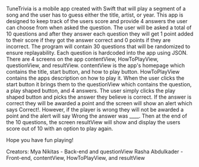 TuneTrivia is a mobile app created with Swift that will play a segment of a song and the user has to guess either the title, artist, or year. This app is designed to keep track of the users score and provide 4 answers the user can choose from when asked the question. The user will be asked a total of 10 questions and after they answer each question they will get 1 point added to their score if they got the answer correct and 0 points if they are incorrect. The program will contain 30 questions that will be randomized to ensure replayability. Each question is hardcoded into the app using JSON. There are 4 screens on the app contentView, HowToPlayView, questionView, and resultView. contentView is the app's homepage which contains the title, start button, and how to play button. HowToPlayView contains the apps description on how to play it. When the user clicks the start button it brings them to the questionView which contains the question, a play shaped button, and 4 answers. The user simply clicks the play shaped button and picks the answer they believe is correct. If the answer is correct they will be awarded a point and the screen will show an alert which says Correct!. However, if the player is wrong they will not be awarded a point and the alert will say Wrong the answer was ____. Then at the end of the 10 questions, the screen resultView will show and display the users score out of 10 with an option to play again. 

Hope you have fun playing!

Creators: 
Mya Nikitas - Back-end and questionView
Rasha Abdulkader - Front-end, contentView, HowToPlayView, and resultView
